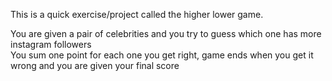This is a quick exercise/project called the higher lower game. </br>

You are given a pair of celebrities and you try to guess which one has more instagram followers </br>
You sum one point for each one you get right, game ends when you get it wrong and you are given your final score </br>
